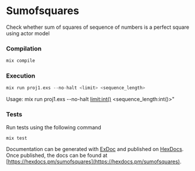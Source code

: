 # Sumofsquares

Check whether sum of squares of sequence of numbers is a perfect square using actor
model

### Compilation 

```elixir
mix compile
```

### Execution

```elixir
mix run proj1.exs --no-halt <limit> <sequence_length>
```
Usage: mix run proj1.exs --no-halt <limit:int()> <sequence_length:int()>"

### Tests

Run tests using the following command

```elixir
mix test
```

Documentation can be generated with [ExDoc](https://github.com/elixir-lang/ex_doc)
and published on [HexDocs](https://hexdocs.pm). Once published, the docs can
be found at [https://hexdocs.pm/sumofsquares](https://hexdocs.pm/sumofsquares).

